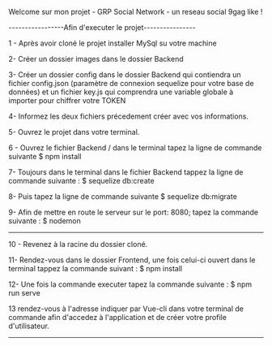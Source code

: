 Welcome sur mon projet - GRP Social Network - un reseau social 9gag like ! 

-----------------Afin d'executer le projet---------------- 

1 - Après avoir cloné le projet installer MySql su votre machine

2- Créer un dossier images dans le dossier Backend

3-  Créer un dossier config dans le dossier Backend qui contiendra un fichier config.json (paramètre de connexion sequelize pour votre base de données) et un fichier key.js qui comprendra une variable globale à importer pour chiffrer votre TOKEN

4- Informez les deux fichiers précedement créer avec vos informations. 

5- Ouvrez le projet dans votre terminal. 

6 - Ouvrez le fichier Backend / dans le terminal tapez la ligne de commande suivante $ npm install

7-  Toujours dans le terminal dans le fichier Backend tappez la ligne de commande suivante : $ sequelize db:create

8-  Puis tapez la ligne de commande suivante $ sequelize db:migrate 

9- Afin de mettre en route le serveur sur le port: 8080; tapez la commande suivante : $ nodemon

-------------------------------------------------------------------------

10 - Revenez à la racine du dossier cloné. 

11- Rendez-vous dans le dossier Frontend, une fois celui-ci ouvert dans le terminal tappez la commande suivant : $ npm install

12- Une fois la commande executer tapez la commande suivante : $ npm run serve

13 rendez-vous à l'adresse indiquer par Vue-cli dans votre terminal de commande afin d'accedez à l'application et de créer votre profile d'utilisateur. 

-------------------------------------------------------------------------





